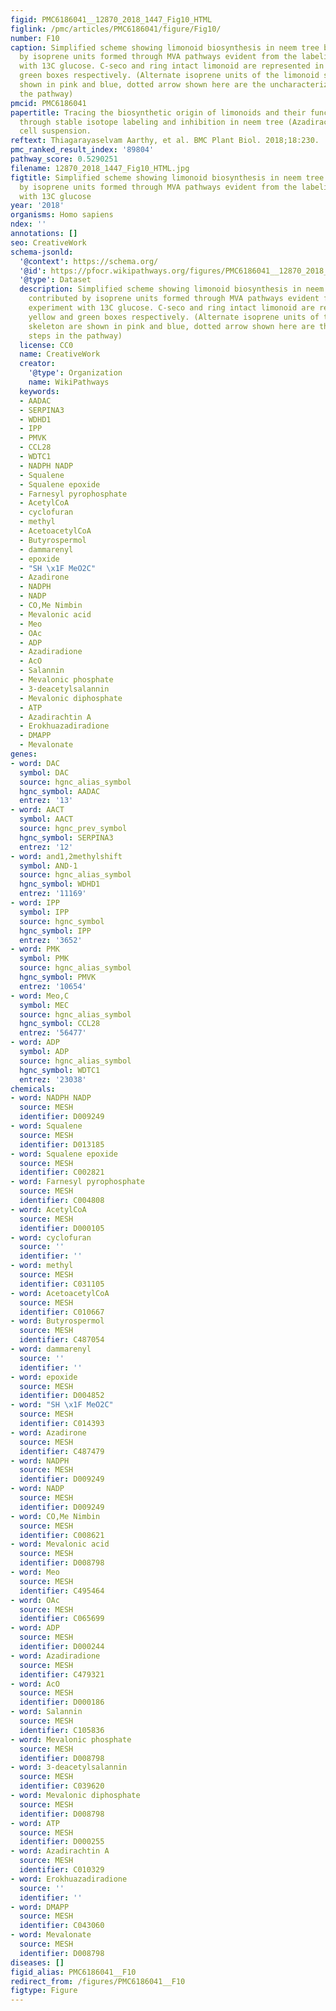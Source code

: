 ```yaml
---
figid: PMC6186041__12870_2018_1447_Fig10_HTML
figlink: /pmc/articles/PMC6186041/figure/Fig10/
number: F10
caption: Simplified scheme showing limonoid biosynthesis in neem tree being contributed
  by isoprene units formed through MVA pathways evident from the labeling experiment
  with 13C glucose. C-seco and ring intact limonoid are represented in yellow and
  green boxes respectively. (Alternate isoprene units of the limonoid skeleton are
  shown in pink and blue, dotted arrow shown here are the uncharacterized steps in
  the pathway)
pmcid: PMC6186041
papertitle: Tracing the biosynthetic origin of limonoids and their functional groups
  through stable isotope labeling and inhibition in neem tree (Azadirachta indica)
  cell suspension.
reftext: Thiagarayaselvam Aarthy, et al. BMC Plant Biol. 2018;18:230.
pmc_ranked_result_index: '89804'
pathway_score: 0.5290251
filename: 12870_2018_1447_Fig10_HTML.jpg
figtitle: Simplified scheme showing limonoid biosynthesis in neem tree being contributed
  by isoprene units formed through MVA pathways evident from the labeling experiment
  with 13C glucose
year: '2018'
organisms: Homo sapiens
ndex: ''
annotations: []
seo: CreativeWork
schema-jsonld:
  '@context': https://schema.org/
  '@id': https://pfocr.wikipathways.org/figures/PMC6186041__12870_2018_1447_Fig10_HTML.html
  '@type': Dataset
  description: Simplified scheme showing limonoid biosynthesis in neem tree being
    contributed by isoprene units formed through MVA pathways evident from the labeling
    experiment with 13C glucose. C-seco and ring intact limonoid are represented in
    yellow and green boxes respectively. (Alternate isoprene units of the limonoid
    skeleton are shown in pink and blue, dotted arrow shown here are the uncharacterized
    steps in the pathway)
  license: CC0
  name: CreativeWork
  creator:
    '@type': Organization
    name: WikiPathways
  keywords:
  - AADAC
  - SERPINA3
  - WDHD1
  - IPP
  - PMVK
  - CCL28
  - WDTC1
  - NADPH NADP
  - Squalene
  - Squalene epoxide
  - Farnesyl pyrophosphate
  - AcetylCoA
  - cyclofuran
  - methyl
  - AcetoacetylCoA
  - Butyrospermol
  - dammarenyl
  - epoxide
  - "SH \x1F MeO2C"
  - Azadirone
  - NADPH
  - NADP
  - CO,Me Nimbin
  - Mevalonic acid
  - Meo
  - OAc
  - ADP
  - Azadiradione
  - AcO
  - Salannin
  - Mevalonic phosphate
  - 3-deacetylsalannin
  - Mevalonic diphosphate
  - ATP
  - Azadirachtin A
  - Erokhuazadiradione
  - DMAPP
  - Mevalonate
genes:
- word: DAC
  symbol: DAC
  source: hgnc_alias_symbol
  hgnc_symbol: AADAC
  entrez: '13'
- word: AACT
  symbol: AACT
  source: hgnc_prev_symbol
  hgnc_symbol: SERPINA3
  entrez: '12'
- word: and1,2methylshift
  symbol: AND-1
  source: hgnc_alias_symbol
  hgnc_symbol: WDHD1
  entrez: '11169'
- word: IPP
  symbol: IPP
  source: hgnc_symbol
  hgnc_symbol: IPP
  entrez: '3652'
- word: PMK
  symbol: PMK
  source: hgnc_alias_symbol
  hgnc_symbol: PMVK
  entrez: '10654'
- word: Meo,C
  symbol: MEC
  source: hgnc_alias_symbol
  hgnc_symbol: CCL28
  entrez: '56477'
- word: ADP
  symbol: ADP
  source: hgnc_alias_symbol
  hgnc_symbol: WDTC1
  entrez: '23038'
chemicals:
- word: NADPH NADP
  source: MESH
  identifier: D009249
- word: Squalene
  source: MESH
  identifier: D013185
- word: Squalene epoxide
  source: MESH
  identifier: C002821
- word: Farnesyl pyrophosphate
  source: MESH
  identifier: C004808
- word: AcetylCoA
  source: MESH
  identifier: D000105
- word: cyclofuran
  source: ''
  identifier: ''
- word: methyl
  source: MESH
  identifier: C031105
- word: AcetoacetylCoA
  source: MESH
  identifier: C010667
- word: Butyrospermol
  source: MESH
  identifier: C487054
- word: dammarenyl
  source: ''
  identifier: ''
- word: epoxide
  source: MESH
  identifier: D004852
- word: "SH \x1F MeO2C"
  source: MESH
  identifier: C014393
- word: Azadirone
  source: MESH
  identifier: C487479
- word: NADPH
  source: MESH
  identifier: D009249
- word: NADP
  source: MESH
  identifier: D009249
- word: CO,Me Nimbin
  source: MESH
  identifier: C008621
- word: Mevalonic acid
  source: MESH
  identifier: D008798
- word: Meo
  source: MESH
  identifier: C495464
- word: OAc
  source: MESH
  identifier: C065699
- word: ADP
  source: MESH
  identifier: D000244
- word: Azadiradione
  source: MESH
  identifier: C479321
- word: AcO
  source: MESH
  identifier: D000186
- word: Salannin
  source: MESH
  identifier: C105836
- word: Mevalonic phosphate
  source: MESH
  identifier: D008798
- word: 3-deacetylsalannin
  source: MESH
  identifier: C039620
- word: Mevalonic diphosphate
  source: MESH
  identifier: D008798
- word: ATP
  source: MESH
  identifier: D000255
- word: Azadirachtin A
  source: MESH
  identifier: C010329
- word: Erokhuazadiradione
  source: ''
  identifier: ''
- word: DMAPP
  source: MESH
  identifier: C043060
- word: Mevalonate
  source: MESH
  identifier: D008798
diseases: []
figid_alias: PMC6186041__F10
redirect_from: /figures/PMC6186041__F10
figtype: Figure
---
```

